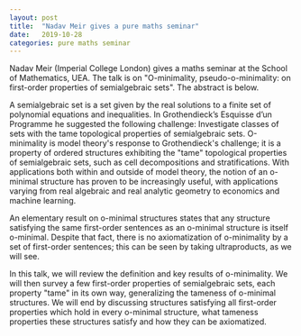 ```yaml
---
layout: post
title:  "Nadav Meir gives a pure maths seminar"
date:   2019-10-28
categories: pure maths seminar
---
```


Nadav Meir (Imperial College London) gives a maths seminar at the School of Mathematics, UEA. The talk is on "O-minimality, pseudo-o-minimality: on first-order properties of semialgebraic sets".
The abstract is below.

A semialgebraic set is a set given by the real solutions to a 
finite set of polynomial equations and inequalities. In Grothendieck’s 
Esquisse d’un Programme he suggested the following challenge: Investigate 
classes of sets with the tame topological properties of semialgebraic 
sets. O-minimality is model theory's response to Grothendieck's challenge; 
it is a property of ordered structures exhibiting the "tame" topological 
properties of semialgebraic sets, such as cell decompositions and 
stratifications. With applications both within and outside of model 
theory, the notion of an o-minimal structure has proven to be increasingly 
useful, with applications varying from real algebraic and real analytic 
geometry to economics and machine learning.

An elementary result on o-minimal structures states that any structure 
satisfying the same first-order sentences as an o-minimal structure is 
itself o-minimal. Despite that fact, there is no axiomatization of 
o-minimality by a set of first-order sentences; this can be seen by taking 
ultraproducts, as we will see.

In this talk, we will review the definition and key results of 
o-minimality. We will then survey a few first-order properties of 
semialgebraic sets, each property "tame" in its own way, generalizing the 
tameness of o-minimal structures. We will end by discussing structures 
satisfying all first-order properties which hold in every o-minimal 
structure, what tameness properties these structures satisfy and how they 
can be axiomatized.

